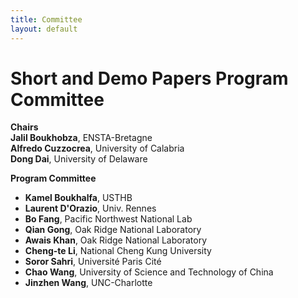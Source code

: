 ```yaml
---
title: Committee
layout: default
---
```


# Short and Demo Papers Program Committee

**Chairs**<br>
**Jalil Boukhobza**, ENSTA-Bretagne<br>
**Alfredo Cuzzocrea**, University of Calabria<br>
**Dong Dai**, University of Delaware<br>

**Program Committee**<br>

* **Kamel Boukhalfa**, USTHB<br> 
* **Laurent D'Orazio**, Univ. Rennes<br> 
* **Bo Fang**, Pacific Northwest National Lab<br> 
* **Qian Gong**, Oak Ridge National Laboratory<br> 
* **Awais Khan**, Oak Ridge National Laboratory<br> 
* **Cheng-te Li**, National Cheng Kung University<br> 
* **Soror Sahri**, Université Paris Cité<br> 
* **Chao Wang**, University of Science and Technology of China<br> 
* **Jinzhen Wang**, UNC-Charlotte<br> 

